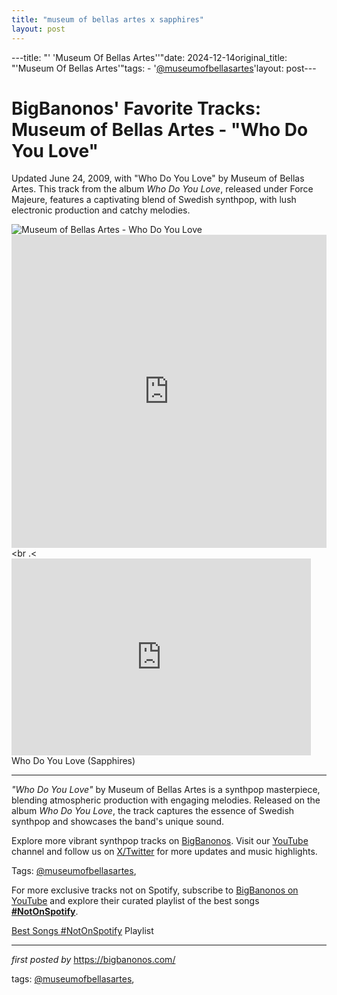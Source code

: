 ```yaml
---
title: "museum of bellas artes x sapphires"
layout: post
---
```

---title: "' 'Museum Of Bellas Artes''"date: 2024-12-14original_title: "'Museum Of Bellas Artes'"tags:  - '[@museumofbellasartes](/tags/museumofbellasartes/)'layout: post---<!-- Post Title --><h1 >BigBanonos' Favorite Tracks: Museum of Bellas Artes - "Who Do You Love"</h1> <!-- Introductory Text --><p >Updated June 24, 2009, with "Who Do You Love" by Museum of Bellas Artes. This track from the album <em>Who Do You Love</em>, released under Force Majeure, features a captivating blend of Swedish synthpop, with lush electronic production and catchy melodies.</p> <!-- Featured Image --><div > <img src="https://lastfm.freetls.fastly.net/i/u/ar0/8be70979fdd548c896f2354ff87eda63.jpg" alt="Museum of Bellas Artes - Who Do You Love" /></div> <!-- YouTube Video Embed --><div > <iframe width="100%" height="501" src="https://www.youtube.com/embed/Q5d7HcD_X3Y" title="Museum of Bellas Artes - Who do you love" frameborder="0" allow="accelerometer; autoplay; clipboard-write; encrypted-media; gyroscope; picture-in-picture; web-share" referrerpolicy="strict-origin-when-cross-origin" allowfullscreen></iframe> <br .< <iframe allowfullscreen="" frameborder="0" height="315" src="https://www.youtube.com/embed/Q5d7HcD_X3Y?list=PLtuNtuTatqI0T_GCRVtVWFUSn_PgEFzjS" width="95%"></iframe><br />Who Do You Love (Sapphires)<hr /></div> <!-- Song Information --><div > <p><em>"Who Do You Love"</em> by Museum of Bellas Artes is a synthpop masterpiece, blending atmospheric production with engaging melodies. Released on the album <em>Who Do You Love</em>, the track captures the essence of Swedish synthpop and showcases the band's unique sound.</p></div> <!-- Footer Links --><div > <p>Explore more vibrant synthpop tracks on <a href="https://bigbanonos.com/" target="_blank">BigBanonos</a>. Visit our <a href="https://www.youtube.com/[@BigBanonos](/tags/BigBanonos/)" target="_blank">YouTube</a> channel and follow us on <a href="https://x.com/bigbanonos" target="_blank">X/Twitter</a> for more updates and music highlights.</p></div> <!-- Tags --><p >Tags: [@museumofbellasartes](/tags/museumofbellasartes/),</p><!--Subscribe and Playlist Links--><div>    <p>For more exclusive tracks not on Spotify, subscribe to <a href="https://www.youtube.com/[@BigBanonos](/tags/BigBanonos/)" target="_blank">BigBanonos on YouTube</a> and explore their curated playlist of the best songs <strong>[#NotOnSpotify](/tags/NotOnSpotify/)</strong>.</p>    <p><a href="https://www.youtube.com/playlist?list=PLtuNtuTatqI0kFahUCbtbfenC_ET5O_tr" target="_blank">Best Songs [#NotOnSpotify](/tags/NotOnSpotify/) Playlist<br /></a></p></div><hr /><p><em>first posted by</em> <a href="https://bigbanonos.com/" rel="noopener" target="_new">https://bigbanonos.com/</a></p><p>tags: [@museumofbellasartes](/tags/museumofbellasartes/),</p>